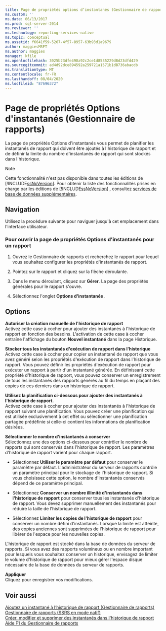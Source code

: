 ```yaml
---
title: Page de propriétés options d’instantanés (Gestionnaire de rapports) | Microsoft Docs
ms.custom: ''
ms.date: 06/13/2017
ms.prod: sql-server-2014
ms.reviewer: ''
ms.technology: reporting-services-native
ms.topic: conceptual
ms.assetid: f6641f59-5267-4f57-8957-63b93d1a9679
author: maggiesMSFT
ms.author: maggies
manager: kfile
ms.openlocfilehash: 3025b23dfe498a92c2ce1d8535229d8d23dfd429
ms.sourcegitcommit: ad4d92dce894592a259721a1571b1d8736abacdb
ms.translationtype: MT
ms.contentlocale: fr-FR
ms.lasthandoff: 08/04/2020
ms.locfileid: "87696372"
---
```

# <a name="snapshot-options-properties-page-report-manager"></a>Page de propriétés Options d'instantanés (Gestionnaire de rapports)
  La page de propriétés Options d'instantanés vous permet de planifier les instantanés de rapport qui doivent être ajoutés à l'historique de rapport et de définir la limite du nombre d'instantanés de rapport qui sont stockés dans l'historique.  
  
> [!NOTE]  
>  Cette fonctionnalité n'est pas disponible dans toutes les éditions de [!INCLUDE[ssNoVersion](../includes/ssnoversion-md.md)]. Pour obtenir la liste des fonctionnalités prises en charge par les éditions de [!INCLUDE[ssNoVersion](../includes/ssnoversion-md.md)] , consultez [services de base de données supplémentaires](../../2014/getting-started/features-supported-by-the-editions-of-sql-server-2014.md#Add_DBServices).  
  
## <a name="navigation"></a>Navigation  
 Utilisez la procédure suivante pour naviguer jusqu'à cet emplacement dans l'interface utilisateur.  
  
### <a name="to-open-the-snapshot-options-properties-page-for-a-report"></a>Pour ouvrir la page de propriétés Options d'instantanés pour un rapport  
  
1.  Ouvrez le Gestionnaire de rapports et recherchez le rapport pour lequel vous souhaitez configurer les propriétés d'instantanés de rapport.  
  
2.  Pointez sur le rapport et cliquez sur la flèche déroulante.  
  
3.  Dans le menu déroulant, cliquez sur **Gérer**. La page des propriétés générales pour le rapport s'ouvre.  
  
4.  Sélectionnez l'onglet **Options d'instantanés** .  
  
## <a name="options"></a>Options  
 **Autoriser la création manuelle de l'historique de rapport**  
 Activez cette case à cocher pour ajouter des instantanés à l'historique de rapport en fonction des besoins. L'activation de cette case à cocher entraîne l'affichage du bouton **Nouvel instantané** dans la page Historique.  
  
 **Stocker tous les instantanés d'exécution de rapport dans l'historique**  
 Activez cette case à cocher pour copier un instantané de rapport que vous avez généré selon les propriétés d'exécution de rapport dans l'historique de rapport. Vous pouvez définir les propriétés d'exécution de rapport pour exécuter un rapport à partir d'un instantané générée. En définissant cette propriété d'historique de rapport, vous pouvez conserver un enregistrement de tous les instantanés des rapports générés au fil du temps en plaçant des copies de ces derniers dans un historique de rapport.  
  
 **Utilisez la planification ci-dessous pour ajouter des instantanés à l'historique de rapport.**  
 Activez cette case à cocher pour ajouter des instantanés à l'historique de rapport suivant une planification. Vous pouvez créer une planification qui est utilisée exclusivement à cet effet ou sélectionner une planification partagée prédéfinie si celle-ci contient les informations de planification désirées.  
  
 **Sélectionner le nombre d'instantanés à conserver**  
 Sélectionnez une des options ci-dessous pour contrôler le nombre de rapports qui sont conservés dans l'historique de rapport. Les paramètres d'historique de rapport varient pour chaque rapport.  
  
-   Sélectionnez **Utiliser le paramètre par défaut** pour conserver le paramètre par défaut. L'administrateur du serveur de rapports contrôle un paramètre principal pour le stockage de l'historique de rapport. Si vous choisissez cette option, le nombre d'instantanés conservés dépend de ce paramètre principal.  
  
-   Sélectionnez **Conserver un nombre illimité d'instantanés dans l'historique de rapport** pour conserver tous les instantanés d'historique de rapport. Vous devez supprimer manuellement des instantanés pour réduire la taille de l'historique de rapport.  
  
-   Sélectionnez **Limiter les copies de l'historique de rapport** pour conserver un nombre défini d'instantanés. Lorsque la limite est atteinte, des copies anciennes sont supprimées de l'historique de rapport pour libérer de l'espace pour les nouvelles copies.  
  
 L'historique de rapport est stocké dans la base de données du serveur de rapports. Si vous avez des rapports volumineux ou en nombre important pour lesquels vous souhaitez conserver un historique, envisagez de limiter le volume d'historique de rapport pour mieux gérer l'espace disque nécessaire de la base de données du serveur de rapports.  
  
 **Appliquer**  
 Cliquez pour enregistrer vos modifications.  
  
## <a name="see-also"></a>Voir aussi  
 [Ajoutez un instantané à l’historique de rapport &#40;Gestionnaire de rapports&#41;](report-server/add-a-snapshot-to-report-history-report-manager.md)   
 [Gestionnaire de rapports &#40;SSRS en mode natif&#41;](../../2014/reporting-services/report-manager-ssrs-native-mode.md)   
 [Créer, modifier et supprimer des instantanés dans l'historique de rapport](report-server/create-modify-and-delete-snapshots-in-report-history.md)   
 [Aide F1 du Gestionnaire de rapports](../../2014/reporting-services/report-manager-f1-help.md)  
  
  
